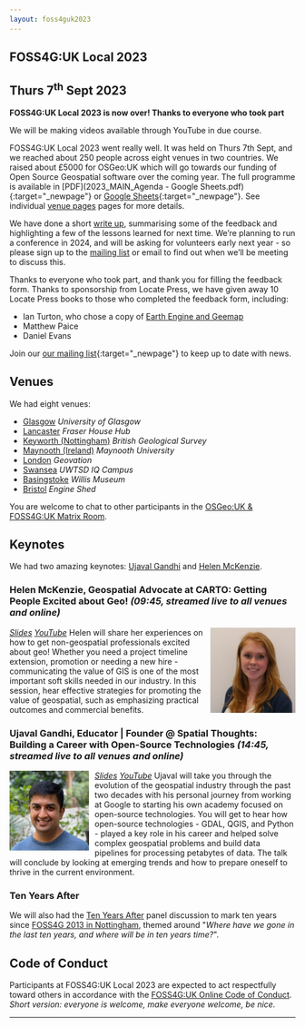 ```yaml
---
layout: foss4guk2023
---
```


## FOSS4G:UK Local 2023
## Thurs 7<sup>th</sup> Sept 2023

**FOSS4G:UK Local 2023 is now over! Thanks to everyone who took part**

We will be making videos available through YouTube in due course. 

FOSS4G:UK Local 2023 went really well. It was held on Thurs 7th Sept, and we reached about 250 people across eight venues in two countries. We raised about £5000 for OSGeo:UK which will go towards our funding of Open Source Geospatial software over the coming year. The full programme is available in [PDF](2023_MAIN_Agenda - Google Sheets.pdf){:target="_newpage"} or [Google Sheets](https://docs.google.com/spreadsheets/d/1ewkqvMZqXIwDtyEtCxdKte7czpZxUjqqlCZkY1REmzc/edit?usp=sharing){:target="_newpage"}. See individual [venue pages](#venues) pages for more details. 

We have done a short [write up](lessons-learned.html), summarising some of the feedback and highlighting a few of the lessons learned for next time. We’re planning to run a conference in 2024, and will be asking for volunteers early next year - so please sign up to the [mailing list](https://lists.osgeo.org/mailman/listinfo/uk) or email <span class="osgeoemail"></span> to find out when we’ll be meeting to discuss this.

Thanks to everyone who took part, and thank you for filling the feedback form. Thanks to sponsorship from Locate Press, we have given away 10 Locate Press books to those who completed the feedback form, including:

- Ian Turton, who chose a copy of [Earth Engine and Geemap](https://locatepress.com/book/gee)
- Matthew Paice
- Daniel Evans

Join our [our mailing list](https://lists.osgeo.org/mailman/listinfo/uk){:target="_newpage"} to keep up to date with news. 

## Venues

We had eight venues:

- [Glasgow](glasgow.html) *University of Glasgow*
- [Lancaster](lancaster.html) *Fraser House Hub*
- [Keyworth (Nottingham)](keyworth.html) *British Geological Survey*
- [Maynooth (Ireland)](maynooth.html) *Maynooth University*
- [London](london.html) *Geovation*
- [Swansea](swansea.html) *UWTSD IQ Campus*
- [Basingstoke](basingstoke.html) *Willis Museum*
- [Bristol](bristol.html) *Engine Shed*

You are welcome to chat to other participants in the [OSGeo:UK & FOSS4G:UK Matrix Room](https://matrix.to/#/#OSGeoUK:matrix.org). 

## Keynotes

We had two amazing keynotes: [Ujaval Gandhi](https://www.linkedin.com/in/spatialthoughts/?originalSubdomain=in) and [Helen McKenzie](https://www.linkedin.com/in/helenmckenzie003/). 

### Helen McKenzie, Geospatial Advocate at CARTO: Getting People Excited about Geo! *(09:45, streamed live to all venues and online)*

[<img src="images/keynote-helen-mckenzie.jpg" width="150" align="right">](https://www.linkedin.com/in/helenmckenzie003/) *[Slides](https://docs.google.com/presentation/d/1gM5Yg-Z4i_zLo9ae1bPUJtxPd6TLC9r74N6x7K19nd4/edit?usp=sharing) [YouTube](https://youtube.com/live/HWmgegypNBQ?feature=share)* Helen will share her experiences on how to get non-geospatial professionals excited about geo! Whether you need a project timeline extension, promotion or needing a new hire - communicating the value of GIS is one of the most important soft skills needed in our industry. In this session, hear effective strategies for promoting the value of geospatial, such as emphasizing practical outcomes and commercial benefits. 

### Ujaval Gandhi, Educator | Founder @ Spatial Thoughts: Building a Career with Open-Source Technologies *(14:45, streamed live to all venues and online)*

[<img src="images/keynote-ujaval-gandhi.jpg" width="150" align="left">](https://www.linkedin.com/in/spatialthoughts/?originalSubdomain=in) *[Slides](https://bit.ly/foss4g-uk-keynote-ujaval) [YouTube](https://youtube.com/live/vE9RQBUWWUE?feature=share)* Ujaval will take you through the evolution of the geospatial industry through the past two decades with his personal journey from working at Google to starting his own academy focused on open-source technologies. You will get to hear how open-source technologies - GDAL, QGIS, and Python - played a key role in his career and helped solve complex geospatial problems and build data pipelines for processing petabytes of data. The talk will conclude by looking at emerging trends and how to prepare oneself to thrive in the current environment.

### Ten Years After

We will also had the [Ten Years After](ten-years-after.html) panel discussion to mark ten years since [FOSS4G 2013 in Nottingham](http://2013.foss4g.org/), themed around "*Where have we gone in the last ten years, and where will be in ten years time?*". 

## Code of Conduct

Participants at FOSS4G:UK Local 2023 are expected to act respectfully toward others in accordance with the [FOSS4G:UK Online Code of Conduct](code-of-conduct). *Short version: everyone is welcome, make everyone welcome, be nice.* 

----

<!-- Jonny Huck Email Obfuscator -->
<!-- Simply add...  <span class="osgeoemail"></span>  ...wherever you would like the email link to appear -->
<script>
    let spans = document.getElementsByClassName('osgeoemail');
    for (let i = 0; i < spans.length; i++){
        spans[i].innerHTML = Tea.decrypt("TaP7QMCgFhScZikfQl5S2WfHPdfSh44LhvA4yCJITheD063TvlsEuDlGFtNkE+SCMIKiymkA/88=", "foss4g");
    }
</script>

